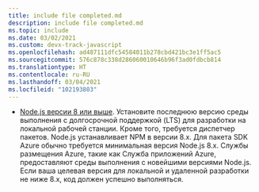 ```yaml
---
title: include file completed.md
description: include file completed.md
ms.topic: include
ms.date: 03/02/2021
ms.custom: devx-track-javascript
ms.openlocfilehash: ad487111dfc54584011b278cbd421bc3e1ff5ac5
ms.sourcegitcommit: 576c878c338d286060010646b96f3ad0fdbcb814
ms.translationtype: HT
ms.contentlocale: ru-RU
ms.lasthandoff: 03/04/2021
ms.locfileid: "102193803"
---
```

* [Node.js версии 8 или выше](https://nodejs.org/). Установите последнюю версию среды выполнения с долгосрочной поддержкой (LTS) для разработки на локальной рабочей станции. Кроме того, требуется диспетчер пакетов. Node.js устанавливает NPM в версии 8.x. Для пакета SDK Azure обычно требуется минимальная версия Node.js 8.x. Службы размещения Azure, такие как Служба приложений Azure, предоставляют среды выполнения с новейшими версиями Node.js. Если ваша целевая версия для локальной и удаленной разработки не ниже 8.x, код должен успешно выполняться.